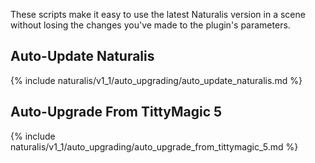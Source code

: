 These scripts make it easy to use the latest Naturalis version in a scene without losing the changes you've made to the plugin's parameters.

## Auto-Update Naturalis

{% include naturalis/v1_1/auto_upgrading/auto_update_naturalis.md %}

## Auto-Upgrade From TittyMagic 5

{% include naturalis/v1_1/auto_upgrading/auto_upgrade_from_tittymagic_5.md %}
